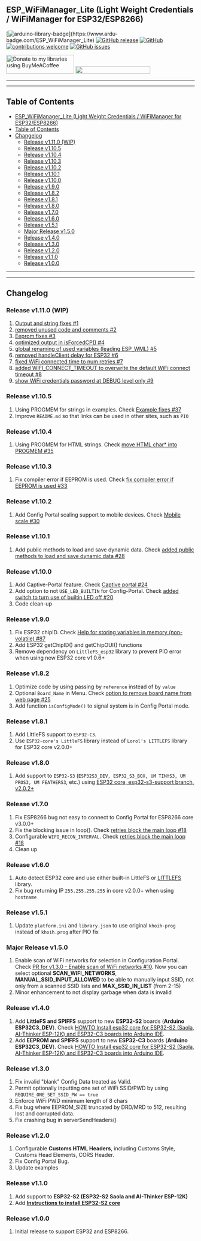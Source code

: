 ## ESP_WiFiManager_Lite (Light Weight Credentials / WiFiManager for ESP32/ESP8266)

[![arduino-library-badge](https://www.ardu-badge.com/badge/ESP_WiFiManager_Lite.svg?)](https://www.ardu-badge.com/ESP_WiFiManager_Lite)
[![GitHub release](https://img.shields.io/github/release/khoih-prog/ESP_WiFiManager_Lite.svg)](https://github.com/khoih-prog/ESP_WiFiManager_Lite/releases)
[![GitHub](https://img.shields.io/github/license/mashape/apistatus.svg)](https://github.com/khoih-prog/ESP_WiFiManager_Lite/blob/main/LICENSE)
[![contributions welcome](https://img.shields.io/badge/contributions-welcome-brightgreen.svg?style=flat)](#Contributing)
[![GitHub issues](https://img.shields.io/github/issues/khoih-prog/ESP_WiFiManager_Lite.svg)](http://github.com/khoih-prog/ESP_WiFiManager_Lite/issues)

<a href="https://www.buymeacoffee.com/khoihprog6" title="Donate to my libraries using BuyMeACoffee"><img src="https://cdn.buymeacoffee.com/buttons/v2/default-yellow.png" alt="Donate to my libraries using BuyMeACoffee" style="height: 50px !important;width: 181px !important;" ></a>
<a href="https://www.buymeacoffee.com/khoihprog6" title="Donate to my libraries using BuyMeACoffee"><img src="https://img.shields.io/badge/buy%20me%20a%20coffee-donate-orange.svg?logo=buy-me-a-coffee&logoColor=FFDD00" style="height: 20px !important;width: 200px !important;" ></a>

---
---

## Table of Contents

- [ESP\_WiFiManager\_Lite (Light Weight Credentials / WiFiManager for ESP32/ESP8266)](#esp_wifimanager_lite-light-weight-credentials--wifimanager-for-esp32esp8266)
- [Table of Contents](#table-of-contents)
- [Changelog](#changelog)
  - [Release v1.11.0 (WIP)](#release-v1110-wip)
  - [Release v1.10.5](#release-v1105)
  - [Release v1.10.4](#release-v1104)
  - [Release v1.10.3](#release-v1103)
  - [Release v1.10.2](#release-v1102)
  - [Release v1.10.1](#release-v1101)
  - [Release v1.10.0](#release-v1100)
  - [Release v1.9.0](#release-v190)
  - [Release v1.8.2](#release-v182)
  - [Release v1.8.1](#release-v181)
  - [Release v1.8.0](#release-v180)
  - [Release v1.7.0](#release-v170)
  - [Release v1.6.0](#release-v160)
  - [Release v1.5.1](#release-v151)
  - [Major Release v1.5.0](#major-release-v150)
  - [Release v1.4.0](#release-v140)
  - [Release v1.3.0](#release-v130)
  - [Release v1.2.0](#release-v120)
  - [Release v1.1.0](#release-v110)
  - [Release v1.0.0](#release-v100)

---
---

## Changelog

### Release v1.11.0 (WIP)

1. [Output and string fixes #1](https://github.com/hmueller01/ESP_WiFiManager_Lite/pull/1)
2. [removed unused code and comments #2](https://github.com/hmueller01/ESP_WiFiManager_Lite/pull/2)
3. [Eeprom fixes #3](https://github.com/hmueller01/ESP_WiFiManager_Lite/pull/3)
4. [optimized output in isForcedCP() #4](https://github.com/hmueller01/ESP_WiFiManager_Lite/pull/4)
5. [global renaming of used variables (leading ESP_WML) #5](https://github.com/hmueller01/ESP_WiFiManager_Lite/pull/5)
6. [removed handleClient delay for ESP32 #6](https://github.com/hmueller01/ESP_WiFiManager_Lite/pull/6)
7. [fixed WiFi connected time to num retries #7](https://github.com/hmueller01/ESP_WiFiManager_Lite/pull/7)
8. [added WIFI_CONNECT_TIMEOUT to overwrite the default WiFi connect timeout #8](https://github.com/hmueller01/ESP_WiFiManager_Lite/pull/8)
9. [show WiFi credentials password at DEBUG level only #9](https://github.com/hmueller01/ESP_WiFiManager_Lite/pull/9)

### Release v1.10.5

1. Using PROGMEM for strings in examples. Check [Example fixes #37](https://github.com/khoih-prog/ESP_WiFiManager_Lite/pull/37)
2. Improve `README.md` so that links can be used in other sites, such as `PIO`

### Release v1.10.4

1. Using PROGMEM for HTML strings. Check [move HTML char* into PROGMEM #35](https://github.com/khoih-prog/ESP_WiFiManager_Lite/pull/35)

### Release v1.10.3

1. Fix compiler error if EEPROM is used. Check [fix compiler error if EEPROM is used #33](https://github.com/khoih-prog/ESP_WiFiManager_Lite/pull/33)

### Release v1.10.2

1. Add Config Portal scaling support to mobile devices. Check [Mobile scale #30](https://github.com/khoih-prog/ESP_WiFiManager_Lite/pull/30)

### Release v1.10.1

1. Add public methods to load and save dynamic data. Check [added public methods to load and save dynamic data #28](https://github.com/khoih-prog/ESP_WiFiManager_Lite/pull/28)

### Release v1.10.0

1. Add Captive-Portal feature. Check [Captive portal #24](https://github.com/khoih-prog/ESP_WiFiManager_Lite/pull/24)
2. Add option to not `USE_LED_BUILTIN` for Config-Portal. Check [added switch to turn use of builtin LED off #20](https://github.com/khoih-prog/ESP_WiFiManager_Lite/pull/20)
3. Code clean-up

### Release v1.9.0

1. Fix ESP32 chipID. Check [Help for storing variables in memory (non-volatile) #87](https://github.com/khoih-prog/ESP_WiFiManager/discussions/87#discussioncomment-3593028)
2. Add ESP32 getChipID() and getChipOUI() functions
3. Remove dependency on `LittleFS_esp32` library to prevent PIO error when using new ESP32 core v1.0.6+

### Release v1.8.2

1. Optimize code by using passing by `reference` instead of by `value`
2. Optional `Board_Name` in Menu. Check [option to remove board name from web page #25](https://github.com/khoih-prog/WiFiManager_NINA_Lite/issues/25)
3. Add function `isConfigMode()` to signal system is in Config Portal mode.

### Release v1.8.1

1. Add LittleFS support to `ESP32-C3`.
2. Use `ESP32-core's LittleFS` library instead of `Lorol's LITTLEFS` library for ESP32 core v2.0.0+

### Release v1.8.0

1. Add support to `ESP32-S3` (`ESP32S3_DEV, ESP32_S3_BOX, UM TINYS3, UM PROS3, UM FEATHERS3`, etc.) using [ESP32 core, esp32-s3-support branch, v2.0.2+](https://github.com/espressif/arduino-esp32/tree/esp32-s3-support)

### Release v1.7.0

1. Fix ESP8266 bug not easy to connect to Config Portal for ESP8266 core v3.0.0+ 
2. Fix the blocking issue in loop(). Check [retries block the main loop #18](https://github.com/khoih-prog/WiFiManager_NINA_Lite/issues/18)
3. Configurable `WIFI_RECON_INTERVAL`. Check [retries block the main loop #18](https://github.com/khoih-prog/WiFiManager_NINA_Lite/issues/18#issuecomment-1006197561)
4. Clean up

### Release v1.6.0

1. Auto detect ESP32 core and use either built-in LittleFS or [LITTLEFS](https://github.com/lorol/LITTLEFS) library. 
2. Fix bug returning IP `255.255.255.255` in core v2.0.0+ when using `hostname`


### Release v1.5.1

1. Update `platform.ini` and `library.json` to use original `khoih-prog` instead of `khoih.prog` after PIO fix

### Major Release v1.5.0

1. Enable scan of WiFi networks for selection in Configuration Portal. Check [PR for v1.3.0 - Enable scan of WiFi networks #10](https://github.com/khoih-prog/WiFiManager_NINA_Lite/pull/10). Now you can select optional **SCAN_WIFI_NETWORKS**, **MANUAL_SSID_INPUT_ALLOWED** to be able to manually input SSID, not only from a scanned SSID lists and **MAX_SSID_IN_LIST** (from 2-15)
2. Minor enhancement to not display garbage when data is invalid


### Release v1.4.0

1. Add **LittleFS and SPIFFS** support to new **ESP32-S2** boards (**Arduino ESP32C3_DEV**). Check [HOWTO Install esp32 core for ESP32-S2 (Saola, AI-Thinker ESP-12K) and ESP32-C3 boards into Arduino IDE](#howto-install-esp32-core-for-esp32-s2-saola-ai-thinker-esp-12k-and-esp32-c3-boards-into-arduino-ide).
2. Add **EEPROM and SPIFFS** support to new **ESP32-C3** boards (**Arduino ESP32C3_DEV**). Check [HOWTO Install esp32 core for ESP32-S2 (Saola, AI-Thinker ESP-12K) and ESP32-C3 boards into Arduino IDE](#howto-install-esp32-core-for-esp32-s2-saola-ai-thinker-esp-12k-and-esp32-c3-boards-into-arduino-ide).

### Release v1.3.0

1. Fix invalid "blank" Config Data treated as Valid.
2. Permit optionally inputting one set of WiFi SSID/PWD by using `REQUIRE_ONE_SET_SSID_PW == true`
3. Enforce WiFi PWD minimum length of 8 chars
4. Fix bug where EEPROM_SIZE truncated by DRD/MRD to 512, resulting lost and corrupted data.
5. Fix crashing bug in serverSendHeaders()

### Release v1.2.0

1. Configurable **Customs HTML Headers**, including Customs Style, Customs Head Elements, CORS Header.
2. Fix Config Portal Bug. 
3. Update examples

### Release v1.1.0

1. Add support to **ESP32-S2 (ESP32-S2 Saola and AI-Thinker ESP-12K)**
2. Add [**Instructions to install ESP32-S2 core**](#howto-install-esp32-s2-core-for-esp32-s2-saola-ai-thinker-esp-12k-boards-into-arduino-ide)

### Release v1.0.0

1. Initial release to support ESP32 and ESP8266.



